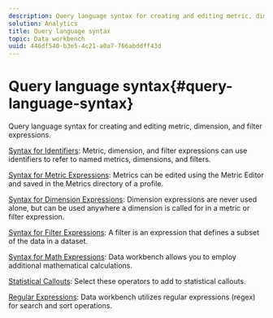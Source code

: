 ```yaml
---
description: Query language syntax for creating and editing metric, dimension, and filter expressions.
solution: Analytics
title: Query language syntax
topic: Data workbench
uuid: 446df540-b3e5-4c21-a0a7-766abddff43d
---
```


# Query language syntax{#query-language-syntax}

Query language syntax for creating and editing metric, dimension, and filter expressions.

[Syntax for Identifiers](../c-qry-lang-syntx/c-syntx-id.md): Metric, dimension, and filter expressions can use identifiers to refer to named metrics, dimensions, and filters.

[Syntax for Metric Expressions](../c-qry-lang-syntx/c-syntx-mtrc-exp.md): Metrics can be edited using the Metric Editor and saved in the Metrics directory of a profile.

[Syntax for Dimension Expressions](../c-qry-lang-syntx/c-syntx-dim-exp.md): Dimension expressions are never used alone, but can be used anywhere a dimension is called for in a metric or filter expression.

[Syntax for Filter Expressions](../c-qry-lang-syntx/c-syntx-fltr-exp.md): A filter is an expression that defines a subset of the data in a dataset.

[Syntax for Math Expressions](../c-qry-lang-syntx/c-math-expressions.md): Data workbench allows you to employ additional mathematical calculations.

[Statistical Callouts](../c-qry-lang-syntx/c-statistical-callouts.md): Select these operators to add to statistical callouts.

[Regular Expressions](../c-qry-lang-syntx/c-search-regex.md): Data workbench utilizes regular expressions (regex) for search and sort operations.